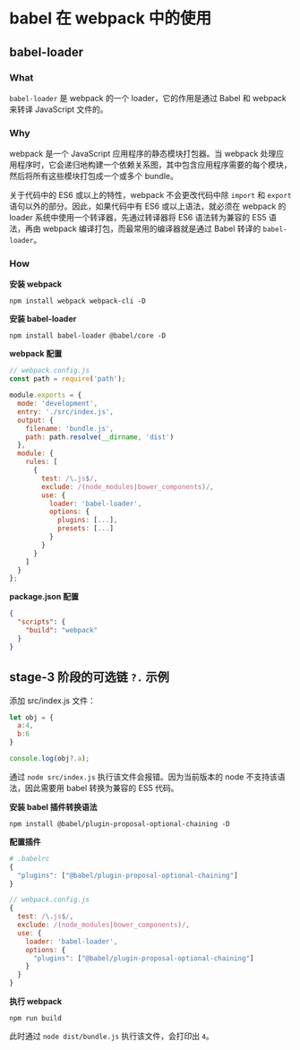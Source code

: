 # babel 在 webpack 中的使用

## babel-loader

### What

`babel-loader` 是 webpack 的一个 loader，它的作用是通过 Babel 和 webpack 来转译 JavaScript 文件的。

### Why

webpack 是一个 JavaScript 应用程序的静态模块打包器。当 webpack 处理应用程序时，它会递归地构建一个依赖关系图，其中包含应用程序需要的每个模块，然后将所有这些模块打包成一个或多个 bundle。

关于代码中的 ES6 或以上的特性，webpack 不会更改代码中除 `import` 和 `export` 语句以外的部分。因此，如果代码中有 ES6 或以上语法，就必须在 webpack 的 loader 系统中使用一个转译器，先通过转译器将 ES6 语法转为兼容的 ES5 语法，再由 webpack 编译打包，而最常用的编译器就是通过 Babel 转译的 `babel-loader`。

### How

**安装 webpack**

```shell
npm install webpack webpack-cli -D
```

**安装 babel-loader**

```shell
npm install babel-loader @babel/core -D
```

**webpack 配置**

```js
// webpack.config.js
const path = require('path');

module.exports = {
  mode: 'development',
  entry: './src/index.js',
  output: {
    filename: 'bundle.js',
    path: path.resolve(__dirname, 'dist')
  },
  module: {
    rules: [
      {
        test: /\.js$/,
        exclude: /(node_modules|bower_components)/,
        use: {
          loader: 'babel-loader',
          options: {
            plugins: [...],
            presets: [...]
          }
        }
      }
    ]
  }
};
```

**package.json 配置**

```json
{
  "scripts": {
    "build": "webpack"
  }
}
```

## stage-3 阶段的可选链 `?.` 示例

添加 src/index.js 文件：

```js
let obj = {
  a:4,
  b:6
}

console.log(obj?.a);
```

通过 `node src/index.js` 执行该文件会报错。因为当前版本的 node 不支持该语法，因此需要用 babel 转换为兼容的 ES5 代码。

**安装 babel 插件转换语法**

```shell
npm install @babel/plugin-proposal-optional-chaining -D
```

**配置插件**

```r
# .babelrc
{
  "plugins": ["@babel/plugin-proposal-optional-chaining"]
}
```

```js
// webpack.config.js
{
  test: /\.js$/,
  exclude: /(node_modules|bower_components)/,
  use: {
    loader: 'babel-loader',
    options: {
      "plugins": ["@babel/plugin-proposal-optional-chaining"]
    }
  }
}
```

**执行 webpack**

```shell
npm run build
```

此时通过 `node dist/bundle.js` 执行该文件，会打印出 `4`。
